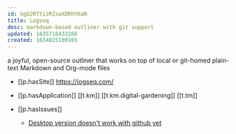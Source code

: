 ```yaml
---
id: bgG2RTtizRZxaXDRhYKaN
title: Logseq
desc: markdown-based outliner with git support
updated: 1635716432266
created: 1634825109165
---
```



a joyful, open-source outliner that works on top of local or git-homed plain-text Markdown and Org-mode files

- [[p.hasSite]] https://logseq.com/
- [[p.hasApplication]] [[t.km]] [[t.km.digital-gardening]] [[t.tm]]
  
- [[p.hasIssues]]
  - [Desktop version doesn't work with github yet](https://www.reddit.com/r/logseq/comments/og3tkf/github_repository_for_desktop_app/)
